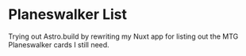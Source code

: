 # Planeswalker List

Trying out Astro.build by rewriting my Nuxt app for listing out the MTG Planeswalker cards I still need.
